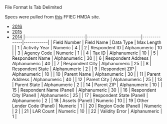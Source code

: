 File Format Is Tab Delimited 

Specs were pulled from [this](https://www.ffiec.gov/hmda/hmdaflat.htm) FFIEC HMDA site.
- [2016](https://www.ffiec.gov/hmdarawdata/FORMATS/2016HMDAInstitutionRecordFormat.pdf)
- [2015](https://www.ffiec.gov/hmdarawdata/FORMATS/2015HMDAInstitutionRecordFormat.pdf)
- [2014](https://www.ffiec.gov/hmdarawdata/FORMATS/2014HMDAInstitutionRecordFormat.pdf)
|------------------------------|---------------------------|--------------|------------|
| Field Number                 | Field Name                | Data Type    | Max Length |
| 1                            | Activity Year             | Numeric      | 4          |
| 2                            | Respondent ID             | Alphanumeric | 10         |
| 3                            | Agency Code               | Numeric      | 1          |
| 4                            | Tax ID                    | Alphanumeric | 10         |
| 5                            | Respondent Name           | Alphanumeric | 30         |
| 6                            | Respondent Address        | Alphanumeric | 40         |
| 7                            | Respondent City           | Alphanumeric | 25         |
| 8                            | Respondent State          | Alphanumeric | 2          |
| 9                            | Respondent ZIP            | Alphanumeric | 10         |
| 10                           | Parent Name               | Alphanumeric | 30         |
| 11                           | Parent Address            | Alphanumeric | 40         |
| 12                           | Parent City               | Alphanumeric | 25         |
| 13                           | Parent State              | Alphanumeric | 2          |
| 14                           | Parent ZIP                | Alphanumeric | 10         |
| 15                           | Respondent Name (Panel)   | Alphanumeric | 30         |
| 16                           | Respondent City (Panel)   | Alphanumeric | 25         |
| 17                           | Respondent State (Panel)  | Alphanumeric | 2          |
| 18                           | Assets (Panel)            | Numeric      | 10         |
| 19                           | Other Lender Code (Panel) | Numeric      | 1          |
| 20                           | Region Code (Panel)       | Numeric      | 2          |
| 21                           | LAR Count                 | Numeric      | 10         |
| 22                           | Validity Error            | Alphanumeric | 1          |